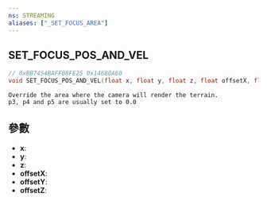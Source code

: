 ```yaml
---
ns: STREAMING
aliases: ["_SET_FOCUS_AREA"]
---
```

## SET_FOCUS_POS_AND_VEL

```c
// 0xBB7454BAFF08FE25 0x14680A60
void SET_FOCUS_POS_AND_VEL(float x, float y, float z, float offsetX, float offsetY, float offsetZ);
```

```
Override the area where the camera will render the terrain.
p3, p4 and p5 are usually set to 0.0
```

## 參數
* **x**: 
* **y**: 
* **z**: 
* **offsetX**: 
* **offsetY**: 
* **offsetZ**: 

